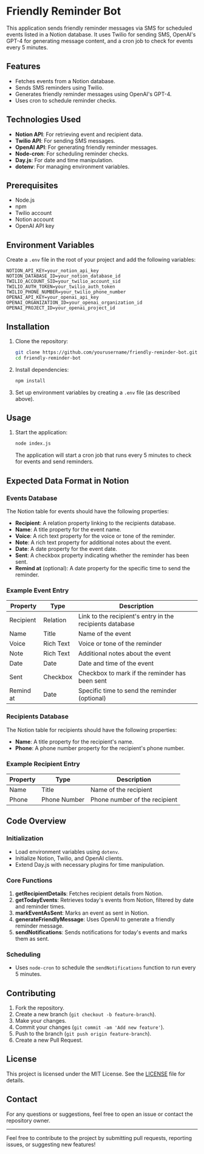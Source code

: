 # Friendly Reminder Bot

This application sends friendly reminder messages via SMS for scheduled events listed in a Notion database. It uses Twilio for sending SMS, OpenAI's GPT-4 for generating message content, and a cron job to check for events every 5 minutes.

## Features
- Fetches events from a Notion database.
- Sends SMS reminders using Twilio.
- Generates friendly reminder messages using OpenAI's GPT-4.
- Uses cron to schedule reminder checks.

## Technologies Used
- **Notion API**: For retrieving event and recipient data.
- **Twilio API**: For sending SMS messages.
- **OpenAI API**: For generating friendly reminder messages.
- **Node-cron**: For scheduling reminder checks.
- **Day.js**: For date and time manipulation.
- **dotenv**: For managing environment variables.

## Prerequisites
- Node.js
- npm
- Twilio account
- Notion account
- OpenAI API key

## Environment Variables
Create a `.env` file in the root of your project and add the following variables:
```env
NOTION_API_KEY=your_notion_api_key
NOTION_DATABASE_ID=your_notion_database_id
TWILIO_ACCOUNT_SID=your_twilio_account_sid
TWILIO_AUTH_TOKEN=your_twilio_auth_token
TWILIO_PHONE_NUMBER=your_twilio_phone_number
OPENAI_API_KEY=your_openai_api_key
OPENAI_ORGANIZATION_ID=your_openai_organization_id
OPENAI_PROJECT_ID=your_openai_project_id
```

## Installation
1. Clone the repository:
   ```sh
   git clone https://github.com/yourusername/friendly-reminder-bot.git
   cd friendly-reminder-bot
   ```
2. Install dependencies:
   ```sh
   npm install
   ```
3. Set up environment variables by creating a `.env` file (as described above).

## Usage
1. Start the application:
   ```sh
   node index.js
   ```
   The application will start a cron job that runs every 5 minutes to check for events and send reminders.

## Expected Data Format in Notion

### Events Database
The Notion table for events should have the following properties:

- **Recipient**: A relation property linking to the recipients database.
- **Name**: A title property for the event name.
- **Voice**: A rich text property for the voice or tone of the reminder.
- **Note**: A rich text property for additional notes about the event.
- **Date**: A date property for the event date.
- **Sent**: A checkbox property indicating whether the reminder has been sent.
- **Remind at** (optional): A date property for the specific time to send the reminder.

### Example Event Entry
| Property   | Type      | Description                                    |
|------------|-----------|------------------------------------------------|
| Recipient  | Relation  | Link to the recipient's entry in the recipients database |
| Name       | Title     | Name of the event                              |
| Voice      | Rich Text | Voice or tone of the reminder                  |
| Note       | Rich Text | Additional notes about the event               |
| Date       | Date      | Date and time of the event                     |
| Sent       | Checkbox  | Checkbox to mark if the reminder has been sent |
| Remind at  | Date      | Specific time to send the reminder (optional)  |

### Recipients Database
The Notion table for recipients should have the following properties:

- **Name**: A title property for the recipient's name.
- **Phone**: A phone number property for the recipient's phone number.

### Example Recipient Entry
| Property | Type        | Description               |
|----------|-------------|---------------------------|
| Name     | Title       | Name of the recipient     |
| Phone    | Phone Number| Phone number of the recipient |

## Code Overview

### Initialization
- Load environment variables using `dotenv`.
- Initialize Notion, Twilio, and OpenAI clients.
- Extend Day.js with necessary plugins for time manipulation.

### Core Functions
1. **getRecipientDetails**: Fetches recipient details from Notion.
2. **getTodayEvents**: Retrieves today's events from Notion, filtered by date and reminder times.
3. **markEventAsSent**: Marks an event as sent in Notion.
4. **generateFriendlyMessage**: Uses OpenAI to generate a friendly reminder message.
5. **sendNotifications**: Sends notifications for today's events and marks them as sent.

### Scheduling
- Uses `node-cron` to schedule the `sendNotifications` function to run every 5 minutes.

## Contributing
1. Fork the repository.
2. Create a new branch (`git checkout -b feature-branch`).
3. Make your changes.
4. Commit your changes (`git commit -am 'Add new feature'`).
5. Push to the branch (`git push origin feature-branch`).
6. Create a new Pull Request.

## License
This project is licensed under the MIT License. See the [LICENSE](LICENSE) file for details.

## Contact
For any questions or suggestions, feel free to open an issue or contact the repository owner.

---

Feel free to contribute to the project by submitting pull requests, reporting issues, or suggesting new features!